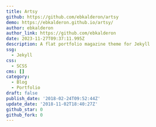 ```yaml
---
title: Artsy
github: https://github.com/ebkalderon/artsy
demo: https://ebkalderon.github.io/artsy/
author: ebkalderon
author_link: https://github.com/ebkalderon
date: 2023-11-27T09:37:11.995Z
description: A flat portfolio magazine theme for Jekyll
ssg:
  - Jekyll
css:
  - SCSS
cms: []
category:
  - Blog
  - Portfolio
draft: false
publish_date: '2018-02-24T09:52:44Z'
update_date: '2018-11-02T18:40:27Z'
github_star: 0
github_fork: 0
---
```

